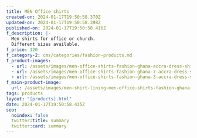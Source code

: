 ```yaml
---
title: MEN Office shirts
created-on: 2024-01-17T19:50:58.370Z
updated-on: 2024-01-17T19:50:58.398Z
published-on: 2024-01-17T19:50:58.416Z
f_description: |-
  Men shirts for office or church. 
  Different sizes available.
f_price: 120
f_category-2: cms/categories/fashion-products.md
f_product-images:
  - url: /assets/images/men-office-shirts-fashion-ghana-accra-dress-shirt-gotogh.com.jfif
  - url: /assets/images/men-office-shirts-fashion-ghana-7-accra-dress-shirt-gotogh.com.jfif
  - url: /assets/images/men-office-shirts-fashion-ghana-3-accra-dress-shirt-gotogh.com.jfif
f_main-product-image:
  url: /assets/images/men-shirt-lining-men-office-shirts-fashion-ghana-accra-dress-shirt-gotogh.com-500x500.webp
tags: products
layout: "[products].html"
date: 2024-01-17T19:50:58.435Z
seo:
  noindex: false
  twitter:title: summary
  twitter:card: summary
---
```

